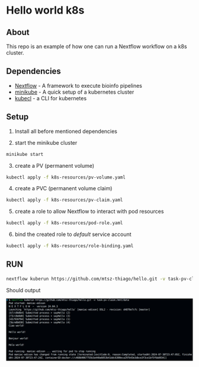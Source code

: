 Hello world k8s
====================

## About

This repo is an example of how one can run a Nextflow workflow on a k8s cluster.

## Dependencies

* [Nextflow](https://www.nextflow.io/) - A framework to execute bioinfo pipelines
* [minikube](https://minikube.sigs.k8s.io/docs/) - A quick setup of a kubernetes cluster
* [kubecl](https://minikube.sigs.k8s.io/docs/handbook/kubectl/) - a CLI for kubernetes

## Setup

1. Install all before mentioned dependencies

2. start the minikube cluster

```bash
minikube start
```

3. create a PV (permanent volume)

```bash
kubectl apply -f k8s-resources/pv-volume.yaml
```

4. create a PVC (permanent volume claim)

```bash
kubectl apply -f k8s-resources/pv-claim.yaml
```

5. create a role to allow Nextflow to interact with pod resources

```bash
kubectl apply -f k8s-resources/pod-role.yaml
```

6. bind the created role to *default* service account

```bash
kubectl apply -f k8s-resources/role-binding.yaml
```

## RUN

```bash
nextflow kuberun https://github.com/mtsz-thiago/hello.git -v task-pv-claim:/mnt/data
```

Should output

<p align="center">
  <img src="./docs/successful_run.png" />
</p>
